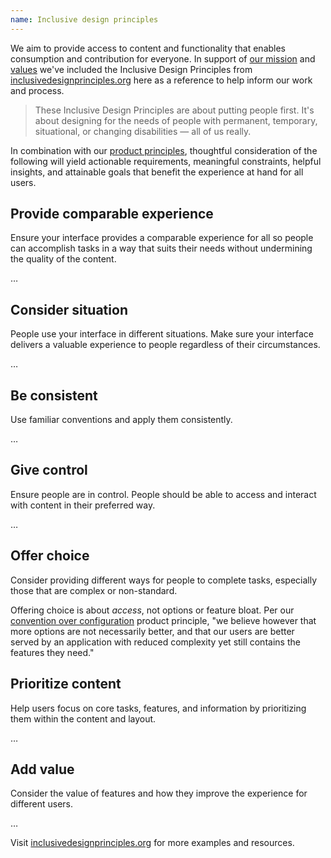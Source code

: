 ```yaml
---
name: Inclusive design principles
---
```


We aim to provide access to content and functionality that enables consumption and contribution for everyone. In support of [our mission](https://about.gitlab.com/company/mission/) and [values](https://about.gitlab.com/handbook/values/) we've included the Inclusive Design Principles from [inclusivedesignprinciples.org](https://inclusivedesignprinciples.org/) here as a reference to help inform our work and process.

>These Inclusive Design Principles are about putting people first. It's about designing for the needs of people with permanent, temporary, situational, or changing disabilities — all of us really.

In combination with our [product principles](https://about.gitlab.com/handbook/product/product-principles/#our-product-principles), thoughtful consideration of the following will yield actionable requirements, meaningful constraints, helpful insights, and attainable goals that benefit the experience at hand for all users.

## Provide comparable experience

Ensure your interface provides a comparable experience for all so people can accomplish tasks in a way that suits their needs without undermining the quality of the content.

…

## Consider situation

People use your interface in different situations. Make sure your interface delivers a valuable experience to people regardless of their circumstances.

…

## Be consistent

Use familiar conventions and apply them consistently.

…

## Give control

Ensure people are in control. People should be able to access and interact with content in their preferred way.

…

## Offer choice

Consider providing different ways for people to complete tasks, especially those that are complex or non-standard.

Offering choice is about _access_, not options or feature bloat. Per our [convention over configuration](https://about.gitlab.com/handbook/product/product-principles/#convention-over-configuration) product principle, "we believe however that more options are not necessarily better, and that our users are better served by an application with reduced complexity yet still contains the features they need."

## Prioritize content

Help users focus on core tasks, features, and information by prioritizing them within the content and layout.

…

## Add value

Consider the value of features and how they improve the experience for different users.

…

Visit [inclusivedesignprinciples.org](https://inclusivedesignprinciples.org/) for more examples and resources.

